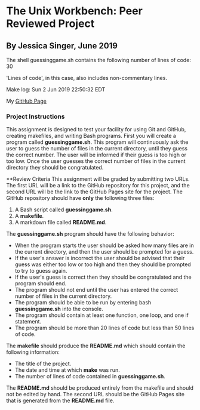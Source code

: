 # The Unix Workbench: Peer Reviewed Project
## By Jessica Singer, June 2019

The shell guessinggame.sh contains the following number of lines of code:
30

'Lines of code', in this case, also includes non-commentary lines.

Make log: 
Sun  2 Jun 2019 22:50:32 EDT

My [GitHub Page](https://jesssing.github.io/The-Unix-Workbench/UnixProject_Singer/)

### Project Instructions

This assignment is designed to test your facility for using Git and GitHub, creating makefiles, and writing Bash programs.
First you will create a program called **guessinggame.sh**. This program will continuously ask the user to guess the number of files in the current directory, until they guess the correct number. The user will be informed if their guess is too high or too low. Once the user guesses the correct number of files in the current directory they should be congratulated.

**Review Criteria
This assignment will be graded by submitting two URLs. The first URL will be a link to the GitHub repository for this project, and the second URL will be the link to the GitHub Pages site for the project.
The GitHub repository should have **only** the following three files:

1. A Bash script called **guessinggame.sh**.
2. A **makefile**.
3. A markdown file called **README.md**.

The **guessinggame.sh** program should have the following behavior:
- When the program starts the user should be asked how many files are in the current directory, and then the user should be prompted for a guess.
- If the user's answer is incorrect the user should be advised that their guess was either too low or too high and then they should be prompted to try to guess again.
- If the user's guess is correct then they should be congratulated and the program should end.
- The program should not end until the user has entered the correct number of files in the current directory.
- The program should be able to be run by entering bash **guessinggame.sh** into the console.
- The program should contain at least one function, one loop, and one if statement.
- The program should be more than 20 lines of code but less than 50 lines of code.

The **makefile** should produce the **README.md** which should contain the following information:

- The title of the project.
- The date and time at which **make** was run.
- The number of lines of code contained in **guessinggame.sh**.

The **README.md** should be produced entirely from the makefile and should not be edited by hand.
The second URL should be the GitHub Pages site that is generated from the **README.md** file.
